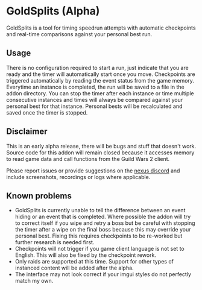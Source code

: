 # GoldSplits (Alpha)

GoldSplits is a tool for timing speedrun attempts with automatic checkpoints and real-time comparisons against your personal best run.

## Usage
There is no configuration required to start a run, just indicate that you are ready and the timer will automatically start once you move. Checkpoints are triggered automatically by reading the event status from the game memory. Everytime an instance is completed, the run will be saved to a file in the addon directory. You can stop the timer after each instance or time multiple consecutive instances and times will always be compared against your personal best for that instance. Personal bests will be recalculated and saved once the timer is stopped.

## Disclaimer
This is an early alpha release, there will be bugs and stuff that doesn't work. Source code for this addon will remain closed because it accesses memory to read game data and call functions from the Guild Wars 2 client.

Please report issues or provide suggestions on the [nexus discord](https://discord.gg/raidcore) and include screenshots, recordings or logs where applicable.

## Known problems
- GoldSplits is currently unable to tell the difference between an event hiding or an event that is completed. Where possible the addon will try to correct itself if you wipe and retry a boss but be careful with stopping the timer after a wipe on the final boss because this may override your personal best. Fixing this requires checkpoints to be re-worked but further research is needed first.
- Checkpoints will not trigger if you game client language is not set to English. This will also be fixed by the checkpoint rework.
- Only raids are supported at this time. Support for other types of instanced content will be added after the alpha.
- The interface may not look correct if your imgui styles do not perfectly match my own. 
